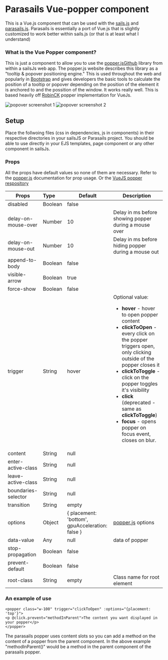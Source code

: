 # Parasails Vue-popper component
This is a Vue.js component that can be used with the [sails.js](https://sailsjs.com/get-started) and [parasails.js](https://github.com/mikermcneil/parasails).
Parasails is essentially a port of Vue.js that is slightly customized to work better within sails.js (or that is at least what I understand)

### What is the Vue Popper component?
This is just a component to allow you to use the [popper.js](https://popper.js.org/)[Github](https://github.com/popperjs/popper-core) library from within a sailsJs web app. The popper.js website describes this library as a "tooltip & popover positioning engine." This is used throughout the web and popularly in [Bootstrap](https://getbootstrap.com/) and gives developers the basic tools to calculate the position of a tooltip or popover depending on the position of the element it is anchored to and the possition of the window. It works really well. This is based heavily off [RobinCK](https://github.com/RobinCK_) popper implementation for VueJs.


![popover screenshot 1](https://dl.dropboxusercontent.com/s/ovkv0gpoe4j4wpz/popover-example-1.png)
![popover screenshot 2](https://dl.dropboxusercontent.com/s/lbggebeli8j7jj8/popover-example-2.png)


## Setup
Place the follwoing files (css in dependencies, js in components) in their respective directories in your sailsJS or Parasails project. 
You should be able to use directly in your EJS templates, page component or any other component in sailsJs.


### Props
All the props have default values so none of them are necessary. 
Refer to the [popper.js](https://popper.js.org/docs/v2/constructors/) documentation for prop usage. Or the [VueJS popper respository](https://github.com/RobinCK/vue-popper)

| Props               | Type      | Default                                         | Description  |
| --------------------|:----------| ------------------------------------------------|--------------|
| disabled            | Boolean   | false                                           |   |
| delay-on-mouse-over | Number    | 10                                              | Delay in ms before showing popper during a mouse over |
| delay-on-mouse-out  | Number    | 10                                              | Delay in ms before hiding popper during a mouse out |
| append-to-body      | Boolean   | false                                           |   |
| visible-arrow       | Boolean   | true                                            |   |
| force-show          | Boolean   | false                                           |   |
| trigger             | String    | hover                                           | Optional value: <br><ul><li>**hover** - hover to open popper content</li><li>**clickToOpen** - every click on the popper triggers open, only clicking outside of the popper closes it</li><li>**clickToToggle** - click on the popper toggles it's visibility</li><li>**click** (deprecated - same as **clickToToggle**)</li><li>**focus** - opens popper on focus event, closes on blur.</li> |
| content             | String    | null                                            |   |
| enter-active-class  | String    | null                                            |   |
| leave-active-class  | String    | null                                            |   |
| boundaries-selector | String    | null                                            |   |
| transition          | String    | empty                                           |   |
| options             | Object    | { placement: 'bottom', gpuAcceleration: false } | [popper.js](https://popper.js.org/popper-documentation.html) options  |
| data-value          | Any       | null                                            | data of popper  |
| stop-propagation    | Boolean   | false                                           |  |
| prevent-default     | Boolean   | false                                           |  |
| root-class          | String    | empty                                           | Class name for root element |

### An example of use
~~~~
<popper class="w-100" trigger="clickToOpen" :options="{placement: 'top'}">
<p @click.prevent="methodInParent">The content you want displayed in your popper</p>
</popper>
~~~~

The parasails popper uses content slots so you can add a method on the content of a popper from the parent component. In the above example "methodInParent()" would be a method in the parent component of the parasails popper.
